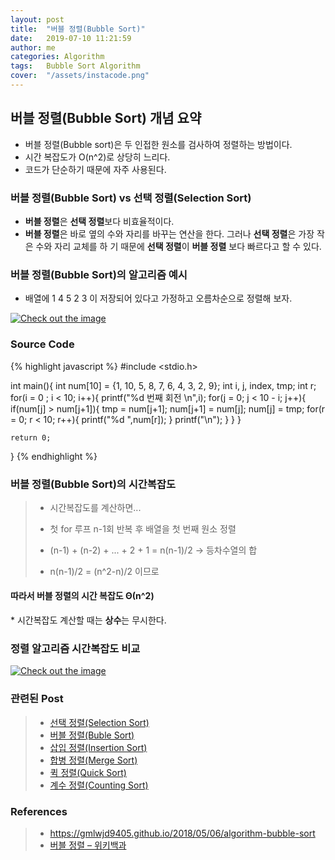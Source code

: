 ```yaml
---
layout: post
title:  "버블 정렬(Bubble Sort)"
date:   2019-07-10 11:21:59
author: me
categories: Algorithm
tags:	Bubble Sort Algorithm
cover:  "/assets/instacode.png"
---
```

## 버블 정렬(Bubble Sort) 개념 요약
* 버블 정렬(Bubble sort)은 두 인접한 원소를 검사하여 정렬하는 방법이다.
* 시간 복잡도가 O(n^2)로 상당히 느리다.
* 코드가 단순하기 때문에 자주 사용된다.

### 버블 정렬(Bubble  Sort) vs 선택 정렬(Selection Sort)
* <strong>버블 정렬</strong>은 <strong>선택 정렬</strong>보다 비효율적이다.
* <strong>버블 정렬</strong>은 바로 옆의 수와 자리를 바꾸는 연산을 한다. 그러나 <strong>선택 정렬</strong>은 가장 작은 수와 자리 교체를 하 기 때문에 <strong>선택 정렬</strong>이 <strong>버블 정렬</strong> 보다 빠르다고 할 수 있다.


### 버블 정렬(Bubble Sort)의 알고리즘 예시

 * 배열에 1 4 5 2 3 이 저장되어 있다고 가정하고 오름차순으로 정렬해 보자.


<a href="{{ site.algorithm_img }}/sort/bubblesort.JPG" data-lightbox="falcon9-large" data-title="Check out the image">
  <img src="{{ site.algorithm_img }}/sort/bubblesort.JPG" title="Check out the image">
</a>

### Source Code
{% highlight javascript %}
#include <stdio.h>

int main(){
	int num[10] = {1, 10, 5, 8, 7, 6, 4, 3, 2, 9};
	int i, j, index, tmp;
	int r;
	for(i = 0 ; i < 10; i++){
		printf("%d 번째 회전 \n",i);
		for(j = 0; j < 10 - i; j++){
			if(num[j] > num[j+1]){
				tmp = num[j+1];
				num[j+1] = num[j];
				num[j] = tmp;
				for(r = 0; r < 10; r++){
					printf("%d ",num[r]);
				}
				printf("\n");
			}
		}
	}

	return 0;
}
{% endhighlight %}


### 버블 정렬(Bubble  Sort)의 시간복잡도
> 
> * 시간복잡도를 계산하면...
> * 첫 for 루프 n-1회 반복 후 배열을 첫 번째 원소 정렬
> * (n-1) + (n-2) + ... + 2 + 1 = n(n-1)/2 -> 등차수열의 합
> 
> 
> * n(n-1)/2 = (n^2-n)/2 이므로 
<h4>따라서 버블 정렬의 시간 복잡도 Θ(n^2)</h4>
  * 시간복잡도 계산할 때는 <strong>상수</strong>는 무시한다.


### 정렬 알고리즘 시간복잡도 비교
<a href="{{ site.algorithm_img }}/sort/sorting_bigo_comp.JPG" data-lightbox="falcon9-large" data-title="Check out the image">
  <img src="{{ site.algorithm_img }}/sort/sorting_bigo_comp.JPG" title="Check out the image">
</a>


### 관련된 Post
> * <a href="https://doorisopen.github.io/algorithm/2019/07/09/selectionsort.html">선택 정렬(Selection Sort)<a>
> * <a href="https://doorisopen.github.io/algorithm/2019/07/10/bubblesort.html">버블 정렬(Buble Sort)<a>
> * <a href="https://doorisopen.github.io/algorithm/2019/07/10/insertionsort.html">삽입 정렬(Insertion Sort)<a>
> * <a href="https://doorisopen.github.io/algorithm/2019/07/10/mergesort.html">합병 정렬(Merge Sort)<a>
> * <a href="https://doorisopen.github.io/algorithm/2019/07/10/quicksort.html">퀵 정렬(Quick Sort)<a>
> * <a href="https://doorisopen.github.io/algorithm/2019/07/17/countingsort.html">계수 정렬(Counting Sort)<a>



### References
> * <a href="https://gmlwjd9405.github.io/2018/05/06/algorithm-bubble-sort.html">https://gmlwjd9405.github.io/2018/05/06/algorithm-bubble-sort<a>
> * <a href="https://ko.wikipedia.org/wiki/%EA%B1%B0%ED%92%88_%EC%A0%95%EB%A0%AC">버블 정렬 – 위키백과<a>